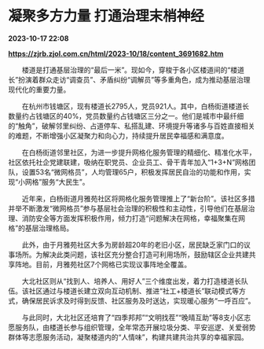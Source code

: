 # 凝聚多方力量 打通治理末梢神经

**2023-10-17 22:08**

**https://zjrb.zjol.com.cn/html/2023-10/18/content_3691682.htm**

　　楼道是打通基层治理的“最后一米”。现如今，穿梭于各小区楼道间的“楼道长”扮演着群众走访“调查员”、矛盾纠纷“调解员”等多重角色，成为推动基层治理现代化的重要力量。

　　在杭州市钱塘区，现有楼道长2795人，党员921人。其中，白杨街道楼道长数量约占钱塘区的40%，党员数量约占钱塘区三分之一。他们是城市中最纤细的“触角”，破解邻里纠纷、占道停车、私搭乱建、环境提升等诸多与百姓直接相关的难题，不断增强小区凝聚力和向心力，持续提升居民幸福感和满意度。

　　在白杨街道邻里社区，为进一步提升网格化服务管理的精细化、精准化水平，社区依托社企党建联建，吸纳在职党员、企业员工、骨干青年加入“1+3+N”网格团队，设置53名“微网格员”，人均管理65户，积极发挥居民自治的功能和作用，实现“小网格”服务“大民生”。

　　近年来，白杨街道月雅苑社区将网格化服务管理推上了“新台阶”。该社区多措并举不断激发“微网格员”参与基层社会治理的积极性和主动性，引导他们在基层治理、消防安全等方面发挥积极作用，倾力打造“问题解决在网格，幸福聚集在网格”的基层治理格局。

　　此外，由于月雅苑社区大多为房龄超20年的老旧小区，居民缺乏家门口的议事场所。为解决此类问题，该社区充分整合打造可利用场所，鼓励辖区企业共建共享阵地。目前，月雅苑社区7个网格已实现议事阵地全覆盖。

　　大北社区则从“找到人、培养人、用好人”三个维度出发，着力打造楼道长队伍。该社区通过与楼道长建立双向互动机制、推进“社工+楼道长”联动模式等方式，确保居民诉求及时得到反馈、社区服务及时送达，实现暖心服务“一呼百应”。

　　与此同时，大北社区还培育了“四季邦邦”“文明找茬”“晚晴互助”等8支小区志愿服务队，由楼道长参与组织管理，全年常态开展垃圾分类、平安巡逻、关爱弱势群体等志愿服务活动，凝聚楼道内的“人情味”，构建共建共治共享的幸福家园。